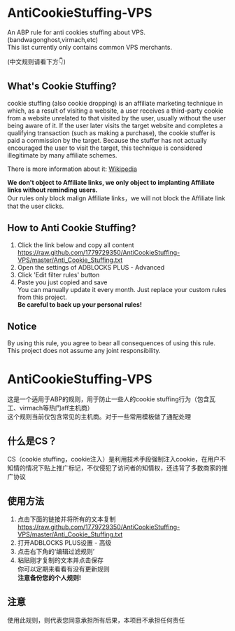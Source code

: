 # AntiCookieStuffing-VPS
An ABP rule for anti cookies stuffing about VPS.(bandwagonghost,virmach,etc)  
This list currently only contains common VPS merchants.

(中文规则请看下方👇)

## What's Cookie Stuffing?
cookie stuffing (also cookie dropping) is an affiliate marketing technique in which, 
as a result of visiting a website, 
a user receives a third-party cookie from a website unrelated to that visited by the user, 
usually without the user being aware of it.
If the user later visits the target website and completes a qualifying transaction (such as making a purchase), 
the cookie stuffer is paid a commission by the target. 
Because the stuffer has not actually encouraged the user to visit the target, 
this technique is considered illegitimate by many affiliate schemes.  
 
There is more information about it: [Wikipedia](https://en.wikipedia.org/wiki/Cookie_stuffing)  

**We don't object to Affiliate links, we only object to implanting Affiliate links without reminding users.**  
Our rules only block malign Affiliate links，we will not block the Affiliate link that the user clicks.

## How to Anti Cookie Stuffing?
1. Click the link below and copy all content  
    https://raw.github.com/1779729350/AntiCookieStuffing-VPS/master/Anti_Cookie_Stuffing.txt
2. Open the settings of ADBLOCKS PLUS - Advanced
3. Click 'Edit filter rules' button
4. Paste you just copied and save  
You can manually update it every month.
Just replace your custom rules from this project.  
**Be careful to back up your personal rules!**

## Notice
By using this rule, you agree to bear all consequences of using this rule.  
This project does not assume any joint responsibility.

# AntiCookieStuffing-VPS
这是一个适用于ABP的规则，用于防止一些人的cookie stuffing行为（包含瓦工、virmach等热门aff主机商）  
这个规则当前仅包含常见的主机商。对于一些常用模板做了通配处理

## 什么是CS？
CS（cookie stuffing，cookie注入）是利用技术手段强制注入cookie，在用户不知情的情况下贴上推广标记，不仅侵犯了访问者的知情权，还违背了多数商家的推广协议  

## 使用方法
1. 点击下面的链接并将所有的文本复制  
    https://raw.github.com/1779729350/AntiCookieStuffing-VPS/master/Anti_Cookie_Stuffing.txt
2. 打开ADBLOCKS PLUS设置 - 高级
3. 点击右下角的‘编辑过滤规则’
4. 粘贴刚才复制的文本并点击保存  
你可以定期来看看有没有更新规则  
**注意备份您的个人规则!**  

## 注意
使用此规则，则代表您同意承担所有后果，本项目不承担任何责任
